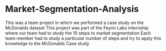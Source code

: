 # Market-Segmentation-Analysis
This was a team project in which we performed a case study on the McDonalds dataset
This project was part of the Feynn Labs internship where our team had to study the 10 steps to market segmentation 
Each team member had to study a particular number of steps and try to apply this knowledge to the McDonalds Case study


